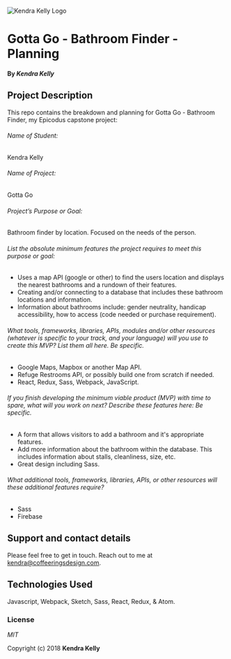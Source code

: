 ![Kendra Kelly Logo](/kkgithub.png)

# Gotta Go - Bathroom Finder - Planning

#### By _**Kendra Kelly**_

## Project Description
This repo contains the breakdown and planning for Gotta Go - Bathroom Finder, my Epicodus capstone project:

###### Name of Student:
Kendra Kelly

###### Name of Project:
Gotta Go

###### Project’s Purpose or Goal:
Bathroom finder by location. Focused on the needs of the person.

###### List the absolute minimum features the project requires to meet this purpose or goal:
* Uses a map API (google or other) to find the users location and displays the nearest bathrooms and a rundown of their features.
* Creating and/or connecting to a database that includes these bathroom locations and information.
* Information about bathrooms include: gender neutrality, handicap accessibility, how to access (code needed or purchase requirement).

###### What tools, frameworks, libraries, APIs, modules and/or other resources (whatever is specific to your track, and your language) will you use to create this MVP? List them all here. Be specific.
* Google Maps, Mapbox or another Map API.
* Refuge Restrooms API, or possibly build one from scratch if needed.
* React, Redux, Sass, Webpack, JavaScript.

###### If you finish developing the minimum viable product (MVP) with time to spare, what will you work on next? Describe these features here: Be specific.
* A form that allows visitors to add a bathroom and it's appropriate features.
* Add more information about the bathroom within the database. This includes information about stalls, cleanliness, size, etc.
* Great design including Sass.

###### What additional tools, frameworks, libraries, APIs, or other resources will these additional features require?
* Sass
* Firebase

## Support and contact details

Please feel free to get in touch. Reach out to me at kendra@coffeeringsdesign.com.

## Technologies Used

Javascript, Webpack, Sketch, Sass, React, Redux, & Atom.

### License

*MIT*

Copyright (c) 2018 **Kendra Kelly**
